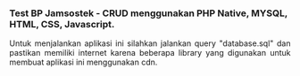 <!-- @format -->

<h3>Test BP Jamsostek - CRUD menggunakan PHP Native, MYSQL, HTML, CSS, Javascript.</h3>

<p style="text-align: justify;">
  Untuk menjalankan aplikasi ini silahkan jalankan query "database.sql" dan pastikan memiliki internet karena beberapa library yang digunakan untuk membuat aplikasi ini menggunakan cdn.
</p>
